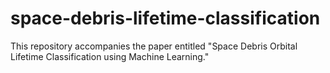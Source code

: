 # space-debris-lifetime-classification
This repository accompanies the paper entitled "Space Debris Orbital Lifetime Classification using Machine Learning."
